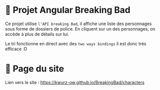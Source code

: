 # 🧪 Projet Angular Breaking Bad

Ce projet utilise `l'API breaking Bad`, il affiche une liste des personnages sous forme de dossiers de police.
En cliquent sur un des personnages, on accède à plus de détails sur lui.

Le tri fonctionne en direct avec des `two ways bindings` il est donc très efficace :D

# 📄 Page du site

Lien vers le site : https://kwurz-ow.github.io/BreakingBad/characters
